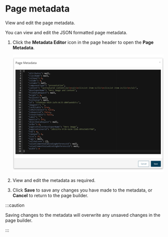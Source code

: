 # Page metadata

<head>
  <meta name="guidename" content="Flow"/>
  <meta name="context" content="GUID-b7831eda-f57e-48d1-8214-b2a52524b8f0"/>
</head>


View and edit the page metadata.

You can view and edit the JSON formatted page metadata.

1.  Click the **Metadata Editor** icon in the page header to open the **Page Metadata**.

    ![Page layout metadata](../Images/img-flo-pagebuilder_metadata_2e6af3fa-51eb-44ec-a38e-3285ecd220ac.png)

2.  View and edit the metadata as required.
3.  Click **Save** to save any changes you have made to the metadata, or **Cancel** to return to the page builder.

:::caution

Saving changes to the metadata will overwrite any unsaved changes in the page builder.

:::